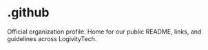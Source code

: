 # .github
Official organization profile. Home for our public README, links, and guidelines across LogivityTech.
